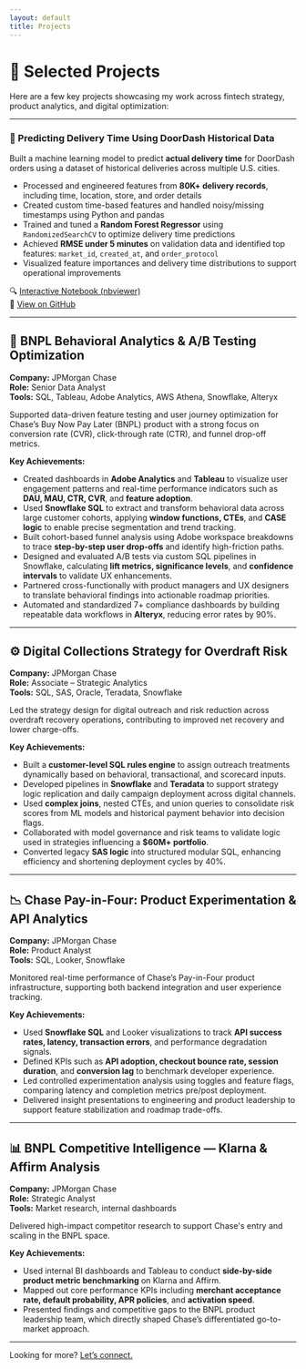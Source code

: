 ```yaml
---
layout: default
title: Projects
---
```


# 📂 Selected Projects

Here are a few key projects showcasing my work across fintech strategy, product analytics, and digital optimization:


---
### 🛵 Predicting Delivery Time Using DoorDash Historical Data

Built a machine learning model to predict **actual delivery time** for DoorDash orders using a dataset of historical deliveries across multiple U.S. cities.

- Processed and engineered features from **80K+ delivery records**, including time, location, store, and order details
- Created custom time-based features and handled noisy/missing timestamps using Python and pandas
- Trained and tuned a **Random Forest Regressor** using `RandomizedSearchCV` to optimize delivery time predictions
- Achieved **RMSE under 5 minutes** on validation data and identified top features: `market_id`, `created_at`, and `order_protocol`
- Visualized feature importances and delivery time distributions to support operational improvements

🔍 [Interactive Notebook (nbviewer)](https://nbviewer.org/github/RaisyXu/jupyter-notebooks/blob/main/doordash_delivery_time.ipynb)  
📂 [View on GitHub](https://github.com/raisyxu/jupyter-notebooks/blob/main/doordash_delivery_time.ipynb)


---

## 🧠 BNPL Behavioral Analytics & A/B Testing Optimization  
**Company:** JPMorgan Chase  
**Role:** Senior Data Analyst  
**Tools:** SQL, Tableau, Adobe Analytics, AWS Athena, Snowflake, Alteryx  

Supported data-driven feature testing and user journey optimization for Chase’s Buy Now Pay Later (BNPL) product with a strong focus on conversion rate (CVR), click-through rate (CTR), and funnel drop-off metrics.

**Key Achievements:**
- Created dashboards in **Adobe Analytics** and **Tableau** to visualize user engagement patterns and real-time performance indicators such as **DAU, MAU, CTR, CVR**, and **feature adoption**.
- Used **Snowflake SQL** to extract and transform behavioral data across large customer cohorts, applying **window functions, CTEs**, and **CASE logic** to enable precise segmentation and trend tracking.
- Built cohort-based funnel analysis using Adobe workspace breakdowns to trace **step-by-step user drop-offs** and identify high-friction paths.
- Designed and evaluated A/B tests via custom SQL pipelines in Snowflake, calculating **lift metrics, significance levels**, and **confidence intervals** to validate UX enhancements.
- Partnered cross-functionally with product managers and UX designers to translate behavioral findings into actionable roadmap priorities.
- Automated and standardized 7+ compliance dashboards by building repeatable data workflows in **Alteryx**, reducing error rates by 90%.

---

## ⚙️ Digital Collections Strategy for Overdraft Risk  
**Company:** JPMorgan Chase  
**Role:** Associate – Strategic Analytics  
**Tools:** SQL, SAS, Oracle, Teradata, Snowflake  

Led the strategy design for digital outreach and risk reduction across overdraft recovery operations, contributing to improved net recovery and lower charge-offs.

**Key Achievements:**
- Built a **customer-level SQL rules engine** to assign outreach treatments dynamically based on behavioral, transactional, and scorecard inputs.
- Developed pipelines in **Snowflake** and **Teradata** to support strategy logic replication and daily campaign deployment across digital channels.
- Used **complex joins**, nested CTEs, and union queries to consolidate risk scores from ML models and historical payment behavior into decision flags.
- Collaborated with model governance and risk teams to validate logic used in strategies influencing a **$60M+ portfolio**.
- Converted legacy **SAS logic** into structured modular SQL, enhancing efficiency and shortening deployment cycles by 40%.

---

## 📉 Chase Pay-in-Four: Product Experimentation & API Analytics  
**Company:** JPMorgan Chase  
**Role:** Product Analyst  
**Tools:** SQL, Looker, Snowflake  

Monitored real-time performance of Chase’s Pay-in-Four product infrastructure, supporting both backend integration and user experience tracking.

**Key Achievements:**
- Used **Snowflake SQL** and Looker visualizations to track **API success rates, latency, transaction errors**, and performance degradation signals.
- Defined KPIs such as **API adoption, checkout bounce rate, session duration**, and **conversion lag** to benchmark developer experience.
- Led controlled experimentation analysis using toggles and feature flags, comparing latency and completion metrics pre/post deployment.
- Delivered insight presentations to engineering and product leadership to support feature stabilization and roadmap trade-offs.

---

## 📊 BNPL Competitive Intelligence — Klarna & Affirm Analysis  
**Company:** JPMorgan Chase  
**Role:** Strategic Analyst  
**Tools:** Market research, internal dashboards  

Delivered high-impact competitor research to support Chase's entry and scaling in the BNPL space.

**Key Achievements:**
- Used internal BI dashboards and Tableau to conduct **side-by-side product metric benchmarking** on Klarna and Affirm.
- Mapped out core performance KPIs including **merchant acceptance rate, default probability, APR policies**, and **activation speed**.
- Presented findings and competitive gaps to the BNPL product leadership team, which directly shaped Chase’s differentiated go-to-market approach.

---


Looking for more? [Let’s connect.](mailto:raisy_xu@outlook.com)
